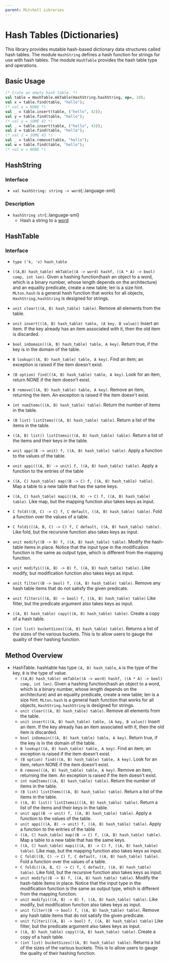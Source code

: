 ```yaml
---
parent: Mitchell Libraries
---
```

# Hash Tables (Dictionaries)

This library provides mutable hash-based dictionary data structures called hash
tables. The module `HashString` defines a hash function for strings for use with
hash tables. The module `HashTable` provides the hash table type and operations.

## Basic Usage

```sml
(* Crate an empty hash table. *)
val table = HashTable.mkTable(HashString.hashString, op=, 10);
val x = table.find(table, "hello");
(* val x = NONE *)
val _ = table.insert(table, ("hello", 42));
val y = table.find(table, "hello");
(* val y = SOME 42 *)
val _ = table.insert(table, ("hello", 43));
val z = table.find(table, "hello");
(* val z = SOME 43 *)
val _ = table.remove(table, "hello");
val w = table.find(table, "hello");
(* val w = NONE *)
```

## HashString

### Interface
- `val hashString: string -> word`{:.language-sml}

### Description

- `hashString str`{:.language-sml}
  - Hash a string to a [word](http://sml-family.org/Basis/word.html)

## HashTable

### Interface
- `type ('k, 'v) hash_table`

- `((A,B) hash_table) mkTable((A -> word) hashf, ((A * A) -> bool) comp, int len)`. Given a hashing function(hash an object to a word, which is a binary number, whose length depends on the architecture) and an equality predicate, create a new table; len is a size hint.  `MLton.hash` is a general hash function that works for all objects, `HashString.hashString` is designed for strings.
- `unit clear(((A, B) hash_table) table)`. Remove all elements from the table.
- `unit insert(((A, B) hash_table) table, (A key, B value))` Insert an item. If the key already has an item associated with it, then the old item is discarded.
- `bool inDomain(((A, B) hash_table) table, A key)`. Return true, if the key is in the domain of the table.
- `B lookup(((A, B) hash_table) table, A key)`. Find an item; an exception is raised if the item doesn't exist.
- `(B option) find(((A, B) hash_table) table, A key)`. Look for an item, return NONE if the item doesn't exist.
- `B remove(((A, B) hash_table) table, A key)`. Remove an item, returning the item. An exception is raised if the item doesn't exist.
- `int numItems(((A, B) hash_table) table)`. Return the number of items in the table.
- `(B list) listItems(((A, B) hash_table) table)`. Return a list of the items in the table.
- `((A, B) list)) listItemsi(((A, B) hash_table) table)`. Return a list of the items and their keys in the table.
- `unit app((B -> unit) f, ((A, B) hash_table) table)`. Apply a function to the values of the table.
- `unit appi(((A, B) -> unit) f, ((A, B) hash_table) table)`. Apply a function to the entries of the table
- `((A, C) hash_table) map((B -> C) f, ((A, B) hash_table) table)`. Map a table to a new table that has the same keys.
- `((A, C) hash_table) mapi(((A, B) -> C) f, ((A, B) hash_table) table)`. Like map, but the mapping function also takes keys as input.
- `C fold(((B, C) -> C) f, C default, ((A, B) hash_table) table)`. Fold a function over the values of a table.
- `C foldi(((A, B, C) -> C) f, C default, ((A, B) hash_table) table)`. Like fold, but the recursive function also takes keys as input.
- `unit modify((B -> B) f, ((A, B) hash_table) table)`. Modify the hash-table items in place. Notice that the input type in the modification function is the same as output type, which is different from the mapping function.
- `unit modifyi(((A, B) -> B) f, ((A, B) hash_table) table)`. Like modify, but modification function also takes keys as input.
- `unit filter((B -> bool) f, ((A, B) hash_table) table)`. Remove any hash table items that do not satisfy the given predicate.
- `unit filteri(((A, B) -> bool) f, ((A, B) hash_table) table)` Like filter, but the predicate argument also takes keys as input.
- `((A, B) hash_table) copy(((A, B) hash_table) table)`. Create a copy of a hash table.
- `(int list) bucketSizes(((A, B) hash_table) table)`. Returns a list of the sizes of the various buckets. This is to allow users to gauge the quality of their hashing function.


## Method Overview
- HashTable. hashtable has type `(A, B) hash_table`, `A` is the type of the key, `B` is the type of value.
  + `((A,B) hash_table) mkTable((A -> word) hashf, ((A * A) -> bool) comp, int len)`. Given a hashing function(hash an object to a word, which is a binary number, whose length depends on the architecture) and an equality predicate, create a new table; len is a size hint.  `MLton.hash` is a general hash function that works for all objects, `HashString.hashString` is designed for strings.
  + `unit clear(((A, B) hash_table) table)`. Remove all elements from the table.
  + `unit insert(((A, B) hash_table) table, (A key, B value))` Insert an item. If the key already has an item associated with it, then the old item is discarded.
  + `bool inDomain(((A, B) hash_table) table, A key)`. Return true, if the key is in the domain of the table.
  + `B lookup(((A, B) hash_table) table, A key)`. Find an item; an exception is raised if the item doesn't exist.
  + `(B option) find(((A, B) hash_table) table, A key)`. Look for an item, return NONE if the item doesn't exist.
  + `B remove(((A, B) hash_table) table, A key)`. Remove an item, returning the item. An exception is raised if the item doesn't exist.
  + `int numItems(((A, B) hash_table) table)`. Return the number of items in the table.
  + `(B list) listItems(((A, B) hash_table) table)`. Return a list of the items in the table.
  + `((A, B) list)) listItemsi(((A, B) hash_table) table)`. Return a list of the items and their keys in the table.
  + `unit app((B -> unit) f, ((A, B) hash_table) table)`. Apply a function to the values of the table.
  + `unit appi(((A, B) -> unit) f, ((A, B) hash_table) table)`. Apply a function to the entries of the table
  + `((A, C) hash_table) map((B -> C) f, ((A, B) hash_table) table)`. Map a table to a new table that has the same keys.
  + `((A, C) hash_table) mapi(((A, B) -> C) f, ((A, B) hash_table) table)`. Like map, but the mapping function also takes keys as input.
  + `C fold(((B, C) -> C) f, C default, ((A, B) hash_table) table)`. Fold a function over the values of a table.
  + `C foldi(((A, B, C) -> C) f, C default, ((A, B) hash_table) table)`. Like fold, but the recursive function also takes keys as input.
  + `unit modify((B -> B) f, ((A, B) hash_table) table)`. Modify the hash-table items in place. Notice that the input type in the modification function is the same as output type, which is different from the mapping function.
  + `unit modifyi(((A, B) -> B) f, ((A, B) hash_table) table)`. Like modify, but modification function also takes keys as input.
  + `unit filter((B -> bool) f, ((A, B) hash_table) table)`. Remove any hash table items that do not satisfy the given predicate.
  + `unit filteri(((A, B) -> bool) f, ((A, B) hash_table) table)` Like filter, but the predicate argument also takes keys as input.
  + `((A, B) hash_table) copy(((A, B) hash_table) table)`. Create a copy of a hash table.
  + `(int list) bucketSizes(((A, B) hash_table) table)`. Returns a list of the sizes of the various buckets. This is to allow users to gauge the quality of their hashing function.

